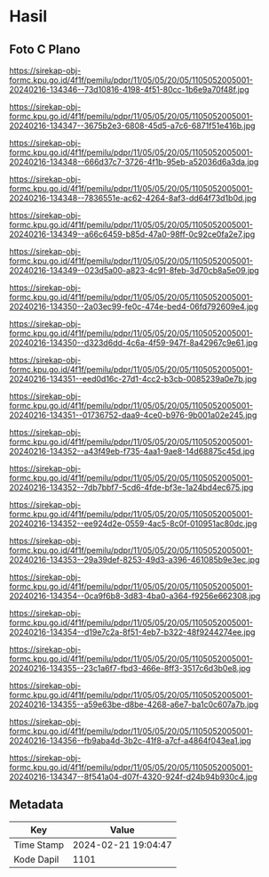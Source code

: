 # Hasil

## Foto C Plano

https://sirekap-obj-formc.kpu.go.id/4f1f/pemilu/pdpr/11/05/05/20/05/1105052005001-20240216-134346--73d10816-4198-4f51-80cc-1b6e9a70f48f.jpg

https://sirekap-obj-formc.kpu.go.id/4f1f/pemilu/pdpr/11/05/05/20/05/1105052005001-20240216-134347--3675b2e3-6808-45d5-a7c6-6871f51e416b.jpg

https://sirekap-obj-formc.kpu.go.id/4f1f/pemilu/pdpr/11/05/05/20/05/1105052005001-20240216-134348--666d37c7-3726-4f1b-95eb-a52036d6a3da.jpg

https://sirekap-obj-formc.kpu.go.id/4f1f/pemilu/pdpr/11/05/05/20/05/1105052005001-20240216-134348--7836551e-ac62-4264-8af3-dd64f73d1b0d.jpg

https://sirekap-obj-formc.kpu.go.id/4f1f/pemilu/pdpr/11/05/05/20/05/1105052005001-20240216-134349--a66c6459-b85d-47a0-98ff-0c92ce0fa2e7.jpg

https://sirekap-obj-formc.kpu.go.id/4f1f/pemilu/pdpr/11/05/05/20/05/1105052005001-20240216-134349--023d5a00-a823-4c91-8feb-3d70cb8a5e09.jpg

https://sirekap-obj-formc.kpu.go.id/4f1f/pemilu/pdpr/11/05/05/20/05/1105052005001-20240216-134350--2a03ec99-fe0c-474e-bed4-06fd792609e4.jpg

https://sirekap-obj-formc.kpu.go.id/4f1f/pemilu/pdpr/11/05/05/20/05/1105052005001-20240216-134350--d323d6dd-4c6a-4f59-947f-8a42967c9e61.jpg

https://sirekap-obj-formc.kpu.go.id/4f1f/pemilu/pdpr/11/05/05/20/05/1105052005001-20240216-134351--eed0d16c-27d1-4cc2-b3cb-0085239a0e7b.jpg

https://sirekap-obj-formc.kpu.go.id/4f1f/pemilu/pdpr/11/05/05/20/05/1105052005001-20240216-134351--01736752-daa9-4ce0-b976-9b001a02e245.jpg

https://sirekap-obj-formc.kpu.go.id/4f1f/pemilu/pdpr/11/05/05/20/05/1105052005001-20240216-134352--a43f49eb-f735-4aa1-9ae8-14d68875c45d.jpg

https://sirekap-obj-formc.kpu.go.id/4f1f/pemilu/pdpr/11/05/05/20/05/1105052005001-20240216-134352--7db7bbf7-5cd6-4fde-bf3e-1a24bd4ec675.jpg

https://sirekap-obj-formc.kpu.go.id/4f1f/pemilu/pdpr/11/05/05/20/05/1105052005001-20240216-134352--ee924d2e-0559-4ac5-8c0f-010951ac80dc.jpg

https://sirekap-obj-formc.kpu.go.id/4f1f/pemilu/pdpr/11/05/05/20/05/1105052005001-20240216-134353--29a39def-8253-49d3-a396-461085b9e3ec.jpg

https://sirekap-obj-formc.kpu.go.id/4f1f/pemilu/pdpr/11/05/05/20/05/1105052005001-20240216-134354--0ca9f6b8-3d83-4ba0-a364-f9256e662308.jpg

https://sirekap-obj-formc.kpu.go.id/4f1f/pemilu/pdpr/11/05/05/20/05/1105052005001-20240216-134354--d19e7c2a-8f51-4eb7-b322-48f9244274ee.jpg

https://sirekap-obj-formc.kpu.go.id/4f1f/pemilu/pdpr/11/05/05/20/05/1105052005001-20240216-134355--23c1a6f7-fbd3-466e-8ff3-3517c6d3b0e8.jpg

https://sirekap-obj-formc.kpu.go.id/4f1f/pemilu/pdpr/11/05/05/20/05/1105052005001-20240216-134355--a59e63be-d8be-4268-a6e7-ba1c0c607a7b.jpg

https://sirekap-obj-formc.kpu.go.id/4f1f/pemilu/pdpr/11/05/05/20/05/1105052005001-20240216-134356--fb9aba4d-3b2c-41f8-a7cf-a4864f043ea1.jpg

https://sirekap-obj-formc.kpu.go.id/4f1f/pemilu/pdpr/11/05/05/20/05/1105052005001-20240216-134347--8f541a04-d07f-4320-924f-d24b94b930c4.jpg


## Metadata

| Key        | Value               |
| ---------- | ------------------- |
| Time Stamp | 2024-02-21 19:04:47 |
| Kode Dapil | 1101                |



